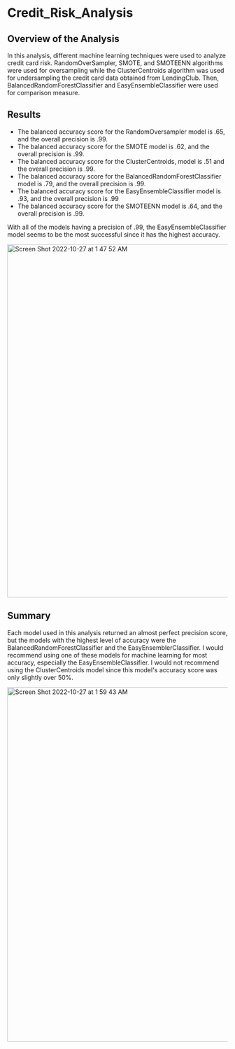# Credit_Risk_Analysis

## Overview of the Analysis
In this analysis, different machine learning techniques were used to analyze credit card risk. RandomOverSampler, SMOTE, and SMOTEENN algorithms were used for oversampling while the ClusterCentroids algorithm was used for undersampling the credit card data obtained from LendingClub. Then, BalancedRandomForestClassifier and EasyEnsembleClassifier were used for comparison measure.

## Results
- The balanced accuracy score for the RandomOversampler model is .65, and the overall precision is .99.
- The balanced accuracy score for the SMOTE model is .62, and the overall precision is .99.
- The balanced accuracy score for the ClusterCentroids, model is .51 and the overall precision is .99.
- The balanced accuracy score for the BalancedRandomForestClassifier model is .79, and the overall precision is .99.
- The balanced accuracy score for the EasyEnsembleClassifier model is .93, and the overall precision is .99
- The balanced accuracy score for the SMOTEENN model is .64, and the overall precision is .99.
 
With all of the models having a precision of .99, the EasyEnsembleClassifier model seems to be the most successful since it has the highest accuracy.

<img width="807" alt="Screen Shot 2022-10-27 at 1 47 52 AM" src="https://user-images.githubusercontent.com/107032720/198212386-7a4464b0-c2c5-48ef-bd81-8d767245f15c.png">


## Summary
Each model used in this analysis returned an almost perfect precision score, but the models with the highest level of accuracy were the BalancedRandomForestClassifier and the EasyEnsemblerClassifier. I would recommend using one of these models for machine learning for most accuracy, especially the EasyEnsembleClassifier. I would not recommend using the ClusterCentroids model since this model's accuracy score was only slightly over 50%.

<img width="810" alt="Screen Shot 2022-10-27 at 1 59 43 AM" src="https://user-images.githubusercontent.com/107032720/198213430-f49f0288-80e5-4e27-b74a-bb0e03cffa8f.png">
